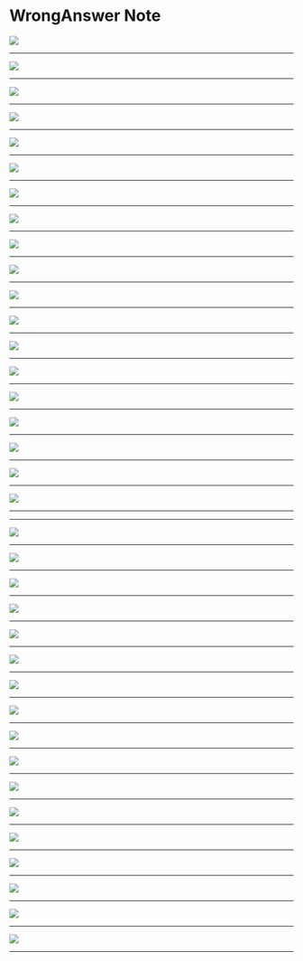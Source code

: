 # WrongAnswer Note

![](/image-wrongAnswer/Screenshot%20from%202022-04-23%2013-25-49.png)

---

![](/image-wrongAnswer/2.png)

---

![](/image-wrongAnswer/3.png)

---

![](/image-wrongAnswer/4.png)

---

![](/image-wrongAnswer/5.png)

---

![](/image-wrongAnswer/6.png)

---

![](/image-wrongAnswer/7.png)

---

![](/image-wrongAnswer/8.png)

---

![](/image-wrongAnswer/9.png)

---

![](/image-wrongAnswer/10.png)

---

![](/image-wrongAnswer/11.png)

---

![](/image-wrongAnswer/12.png)

---

![](/image-wrongAnswer/13.png)

---

![](/image-wrongAnswer/14.png)

---

![](/image-wrongAnswer/15.png)

---

![](/image-wrongAnswer/16.png)

---

![](/image-wrongAnswer/17.png)

---

![](/image-wrongAnswer/18.png)

---

![](/image-wrongAnswer/19.png)

---

---

![](/image-wrongAnswer/20.png)

---

![](/image-wrongAnswer/21.png)

---

![](/image-wrongAnswer/22.png)

---

![](/image-wrongAnswer/23.png)

---

![](/image-wrongAnswer/24.png)

---

![](/image-wrongAnswer/25.png)

---

![](/image-wrongAnswer/26.png)

---

![](/image-wrongAnswer/27.png)

---

![](/image-wrongAnswer/28.png)

---

![](/image-wrongAnswer/29.png)

---

![](/image-wrongAnswer/30.png)

---

![](/image-wrongAnswer/31.png)

---

![](/image-wrongAnswer/32.png)

---

![](/image-wrongAnswer/33.png)

---

![](/image-wrongAnswer/34.png)

---

![](/image-wrongAnswer/35.png)

---

![](/image-wrongAnswer/36.png)

---









